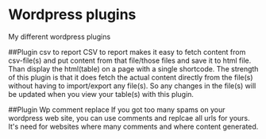 # Wordpress plugins
My different wordpress plugins

##Plugin csv to report
CSV to report makes it easy to fetch content from csv-file(s) and put content from that file/those files and save it to html file. Than display the html(table) on a page with a single shortcode. The strength
of this plugin is that it does fetch the actual content directly from the file(s) without having to import/export any file(s). So any changes in the file(s) will be 
updated when you view your table(s) with this plugin.

##Plugin Wp comment replace
If you got too many spams on your wordpress web site, you can use comments and replcae all urls for yours. It's need for websites where many comments and where content generated.


